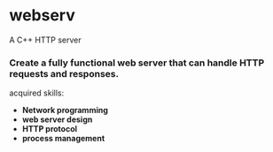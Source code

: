 # webserv
A C++ HTTP server

### Create a fully functional web server that can handle HTTP requests and responses.

acquired skills:
- **Network programming**
- **web server design**
- **HTTP protocol**
- **process management**
